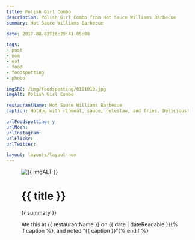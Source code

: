 ```yaml
---
title: Polish Girl Combo
description: Polish Girl Combo from Hot Sauce Williams Barbecue
summary: Hot Sauce Williams Barbecue

date: 2017-08-02T16:29:41-05:00

tags:
- post
- nom
- eat
- food
- foodspotting
- photo

imgSRC: /img/foodspotting/6101019.jpg
imgAlt: Polish Girl Combo

restaurantName: Hot Sauce Williams Barbecue
caption: Hotdog with ribmeat, sauce, coleslaw, and fries. Delicious!

urlFoodspotting: y
urlNosh:
urlInstagram:
urlFlickr:
urlTwitter:

layout: layouts/layout-nom
---
```

<figure class="nom">
	<img class="u-photo img-border" src="{{ imgSRC }}" alt="{{ imgALT }}">
	<figcaption>
		<h1 class="title p-name">{{ title }}</h1>
		<p class="summary">{{ summary }}</p>
		<p>Ate this at {{ restaurantName }} on <time class="dt-published" datetime="{{ date | dateIso }}">{{ date | dateReadable }}</time>{% if caption %}, and noted <q class="caption">{{ caption }}</q>{% endif %}
	</figcaption>
</figure>